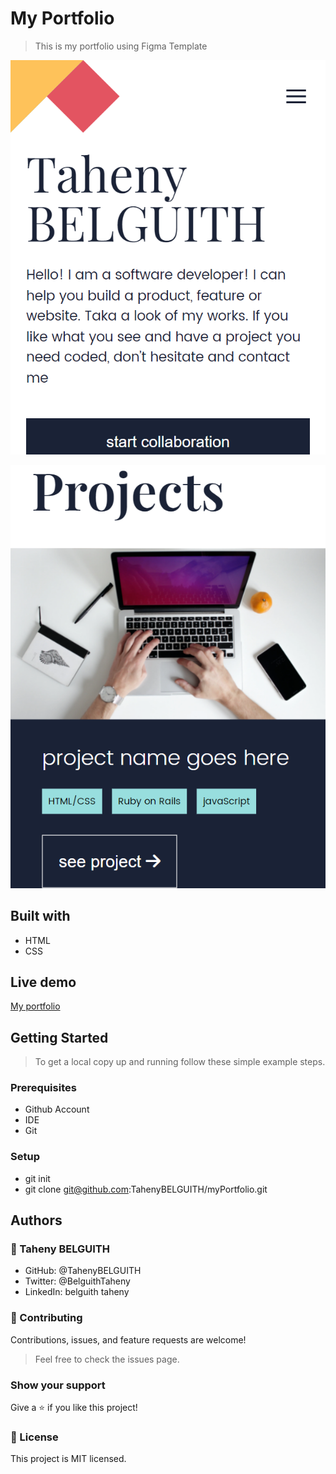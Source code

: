 # My Portfolio

> This is my portfolio using Figma Template

<p align="center">
  <img src="images/mobile.png"/>
</p>

<p align="center">
  <img src="images/projects.png"/>
</p>

## Built with

- HTML
- CSS

## Live demo

[My portfolio](https://tahenybelguith.github.io/myPortfolio/)

## Getting Started

> To get a local copy up and running follow these simple example steps.

### Prerequisites

- Github Account
- IDE
- Git

### Setup

- git init
- git clone git@github.com:TahenyBELGUITH/myPortfolio.git

## Authors

### 👩 Taheny BELGUITH

- GitHub: @TahenyBELGUITH
- Twitter: @BelguithTaheny
- LinkedIn: belguith taheny


### 🤝 Contributing

Contributions, issues, and feature requests are welcome!

> Feel free to check the issues page.

### Show your support

Give a ⭐️ if you like this project!

### 📝 License

This project is MIT licensed.
